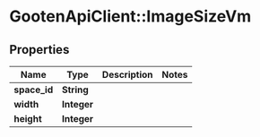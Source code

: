 # GootenApiClient::ImageSizeVm

## Properties
Name | Type | Description | Notes
------------ | ------------- | ------------- | -------------
**space_id** | **String** |  | 
**width** | **Integer** |  | 
**height** | **Integer** |  | 


